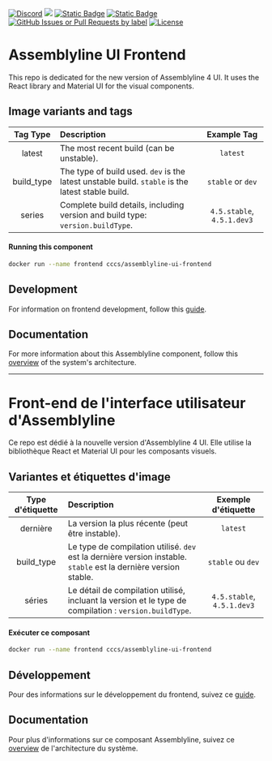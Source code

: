 [![Discord](https://img.shields.io/badge/chat-on%20discord-7289da.svg?sanitize=true)](https://discord.gg/GUAy9wErNu)
[![](https://img.shields.io/discord/908084610158714900)](https://discord.gg/GUAy9wErNu)
[![Static Badge](https://img.shields.io/badge/github-assemblyline-blue?logo=github)](https://github.com/CybercentreCanada/assemblyline)
[![Static Badge](https://img.shields.io/badge/github-assemblyline--ui--frontend-blue?logo=github)](https://github.com/CybercentreCanada/assemblyline-ui-frontend)
[![GitHub Issues or Pull Requests by label](https://img.shields.io/github/issues/CybercentreCanada/assemblyline/ui-frontend)](https://github.com/CybercentreCanada/assemblyline/issues?q=is:issue+is:open+label:ui-frontend)
[![License](https://img.shields.io/github/license/CybercentreCanada/assemblyline-ui-frontend)](./LICENCE.md)

# Assemblyline UI Frontend

This repo is dedicated for the new version of Assemblyline 4 UI. It uses the React library and Material UI for the visual components.

## Image variants and tags

| **Tag Type** | **Description**                                                                                  |      **Example Tag**       |
| :----------: | :----------------------------------------------------------------------------------------------- | :------------------------: |
|    latest    | The most recent build (can be unstable).                                                         |          `latest`          |
|  build_type  | The type of build used. `dev` is the latest unstable build. `stable` is the latest stable build. |     `stable` or `dev`      |
|    series    | Complete build details, including version and build type: `version.buildType`.                   | `4.5.stable`, `4.5.1.dev3` |

#### Running this component

```bash
docker run --name frontend cccs/assemblyline-ui-frontend
```

## Development

For information on frontend development, follow this [guide](https://cybercentrecanada.github.io/assemblyline4_docs/developer_manual/frontend/frontend/).

## Documentation

For more information about this Assemblyline component, follow this [overview](https://cybercentrecanada.github.io/assemblyline4_docs/overview/architecture/) of the system's architecture.

---

# Front-end de l'interface utilisateur d'Assemblyline

Ce repo est dédié à la nouvelle version d'Assemblyline 4 UI. Elle utilise la bibliothèque React et Material UI pour les composants visuels.

## Variantes et étiquettes d'image

| **Type d'étiquette** | **Description**                                                                                                  |  **Exemple d'étiquette**   |
| :------------------: | :--------------------------------------------------------------------------------------------------------------- | :------------------------: |
|       dernière       | La version la plus récente (peut être instable).                                                                 |          `latest`          |
|      build_type      | Le type de compilation utilisé. `dev` est la dernière version instable. `stable` est la dernière version stable. |     `stable` ou `dev`      |
|        séries        | Le détail de compilation utilisé, incluant la version et le type de compilation : `version.buildType`.           | `4.5.stable`, `4.5.1.dev3` |

#### Exécuter ce composant

```bash
docker run --name frontend cccs/assemblyline-ui-frontend
```

## Développement

Pour des informations sur le développement du frontend, suivez ce [guide](https://cybercentrecanada.github.io/assemblyline4_docs/developer_manual/frontend/frontend/).

## Documentation

Pour plus d'informations sur ce composant Assemblyline, suivez ce [overview](https://cybercentrecanada.github.io/assemblyline4_docs/overview/architecture/) de l'architecture du système.
